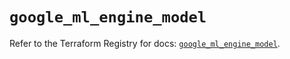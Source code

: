 # `google_ml_engine_model`

Refer to the Terraform Registry for docs: [`google_ml_engine_model`](https://registry.terraform.io/providers/hashicorp/google/6.34.0/docs/resources/ml_engine_model).
